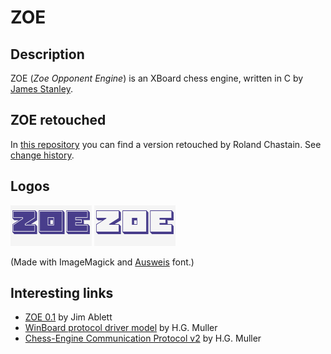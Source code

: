 # ZOE

## Description

ZOE (*Zoe Opponent Engine*) is an XBoard chess engine, written in C by [James Stanley](https://github.com/jes/zoe).

## ZOE retouched

In [this repository](https://github.com/rchastain/zoe) you can find a version retouched by Roland Chastain. See [change history](CHANGES.md).

## Logos

![Image](logo/logo1.gif)
![Image](logo/logo2.gif)

(Made with ImageMagick and [Ausweis](https://www.dafont.com/ausweis.font) font.)

## Interesting links

* [ZOE 0.1](http://kirr.homeunix.org/chess/engines/Jim%20Ablett/ZOE/) by Jim Ablett
* [WinBoard protocol driver model](http://www.open-aurec.com/wbforum/viewtopic.php?f=24&t=51739) by H.G. Muller
* [Chess-Engine Communication Protocol v2](http://hgm.nubati.net/CECP.html) by H.G. Muller
